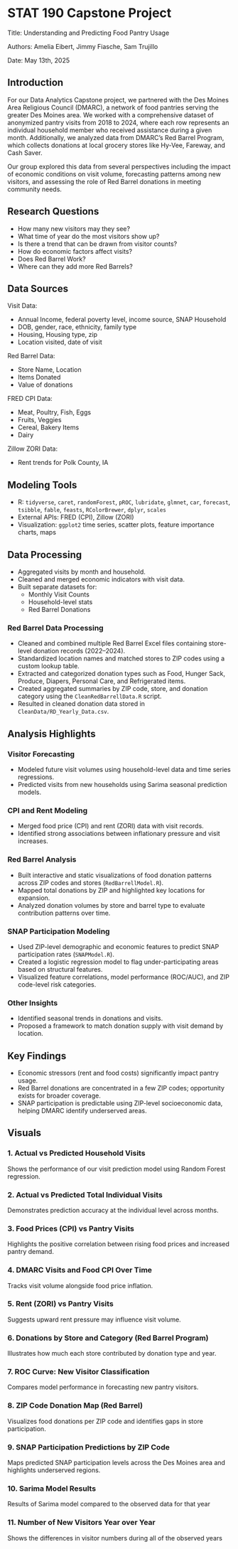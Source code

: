 # STAT 190 Capstone Project

Title: Understanding and Predicting Food Pantry Usage

Authors: Amelia Eibert, Jimmy Fiasche, Sam Trujillo

Date: May 13th, 2025

## Introduction

For our Data Analytics Capstone project, we partnered with the Des Moines Area Religious Council (DMARC), a network of food pantries serving the greater Des Moines area. We worked with a comprehensive dataset of anonymized pantry visits from 2018 to 2024, where each row represents an individual household member who received assistance during a given month. Additionally, we analyzed data from DMARC’s Red Barrel Program, which collects donations at local grocery stores like Hy-Vee, Fareway, and Cash Saver.

Our group explored this data from several perspectives including the impact of economic conditions on visit volume, forecasting patterns among new visitors, and assessing the role of Red Barrel donations in meeting community needs.

## Research Questions
- How many new visitors may they see?
- What time of year do the most visitors show up?
- Is there a trend that can be drawn from visitor counts?
- How do economic factors affect visits?
- Does Red Barrel Work?
- Where can they add more Red Barrels?

## Data Sources

Visit Data:
- Annual Income, federal poverty level, income source, SNAP Household
- DOB, gender, race, ethnicity, family type
- Housing, Housing type, zip
- Location visited, date of visit

Red Barrel Data: 
- Store Name, Location
- Items Donated
- Value of donations

FRED CPI Data: 
- Meat, Poultry, Fish, Eggs
- Fruits, Veggies
- Cereal, Bakery Items
- Dairy

Zillow ZORI Data:
- Rent trends for Polk County, IA

## Modeling Tools
- R: `tidyverse`, `caret`, `randomForest`, `pROC`, `lubridate`, `glmnet`, `car`, `forecast`, `tsibble`, `fable`, `feasts`, `RColorBrewer`, `dplyr`, `scales`
- External APIs: FRED (CPI), Zillow (ZORI)
- Visualization: `ggplot2` time series, scatter plots, feature importance charts, maps

## Data Processing
- Aggregated visits by month and household.
- Cleaned and merged economic indicators with visit data.
- Built separate datasets for:
  - Monthly Visit Counts
  - Household-level stats
  - Red Barrel Donations

### Red Barrel Data Processing

- Cleaned and combined multiple Red Barrel Excel files containing store-level donation records (2022–2024).
- Standardized location names and matched stores to ZIP codes using a custom lookup table.
- Extracted and categorized donation types such as Food, Hunger Sack, Produce, Diapers, Personal Care, and Refrigerated items.
- Created aggregated summaries by ZIP code, store, and donation category using the `CleanRedBarrellData.R` script.
- Resulted in cleaned donation data stored in `CleanData/RD_Yearly_Data.csv`.

## Analysis Highlights

### Visitor Forecasting

- Modeled future visit volumes using household-level data and time series regressions.
- Predicted visits from new households using Sarima seasonal prediction models.

### CPI and Rent Modeling

- Merged food price (CPI) and rent (ZORI) data with visit records.
- Identified strong associations between inflationary pressure and visit increases.

### Red Barrel Analysis

- Built interactive and static visualizations of food donation patterns across ZIP codes and stores (`RedBarrellModel.R`).
- Mapped total donations by ZIP and highlighted key locations for expansion.
- Analyzed donation volumes by store and barrel type to evaluate contribution patterns over time.

### SNAP Participation Modeling

- Used ZIP-level demographic and economic features to predict SNAP participation rates (`SNAPModel.R`).
- Created a logistic regression model to flag under-participating areas based on structural features.
- Visualized feature correlations, model performance (ROC/AUC), and ZIP code-level risk categories.

### Other Insights

- Identified seasonal trends in donations and visits.
- Proposed a framework to match donation supply with visit demand by location.

## Key Findings

- Economic stressors (rent and food costs) significantly impact pantry usage.
- Red Barrel donations are concentrated in a few ZIP codes; opportunity exists for broader coverage.
- SNAP participation is predictable using ZIP-level socioeconomic data, helping DMARC identify underserved areas.

## Visuals

### 1. Actual vs Predicted Household Visits

Shows the performance of our visit prediction model using Random Forest regression.

### 2. Actual vs Predicted Total Individual Visits

Demonstrates prediction accuracy at the individual level across months.

### 3. Food Prices (CPI) vs Pantry Visits

Highlights the positive correlation between rising food prices and increased pantry demand.

### 4. DMARC Visits and Food CPI Over Time

Tracks visit volume alongside food price inflation.

### 5. Rent (ZORI) vs Pantry Visits

Suggests upward rent pressure may influence visit volume.

### 6. Donations by Store and Category (Red Barrel Program)

Illustrates how much each store contributed by donation type and year.

### 7. ROC Curve: New Visitor Classification 

Compares model performance in forecasting new pantry visitors.

### 8. ZIP Code Donation Map (Red Barrel)

Visualizes food donations per ZIP code and identifies gaps in store participation.

### 9. SNAP Participation Predictions by ZIP Code

Maps predicted SNAP participation levels across the Des Moines area and highlights underserved regions.

### 10. Sarima Model Results

Results of Sarima model compared to the observed data for that year

### 11. Number of New Visitors Year over Year  

Shows the differences in visitor numbers during all of the observed years
